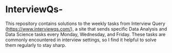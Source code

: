 # InterviewQs-
This repository contains solutions to the weekly tasks from Interview Query (https://www.interviewqs.com/), a site that sends specific Data Analysis and Data Science tasks every Monday, Wednesday, and Friday. These tasks are commonly encountered in interview settings, so I find it helpful to solve them regularly to stay sharp.

